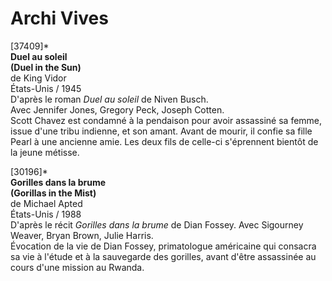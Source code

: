 # Archi Vives

[37409]\*  
**Duel au soleil**  
**(Duel in the Sun)**  
de King Vidor  
États-Unis / 1945  
D'après le roman _Duel au soleil_ de Niven Busch.  
Avec Jennifer Jones, Gregory Peck, Joseph Cotten.  
Scott Chavez est condamné à la pendaison pour avoir assassiné sa femme, issue d'une tribu indienne, et son amant. Avant de mourir, il confie sa fille Pearl à une ancienne amie. Les deux fils de celle-ci s'éprennent bientôt de la jeune métisse.

[30196]\*  
**Gorilles dans la brume**  
**(Gorillas in the Mist)**  
de Michael Apted  
États-Unis / 1988  
D'après le récit _Gorilles dans la brume_ de Dian Fossey.
Avec Sigourney Weaver, Bryan Brown, Julie Harris.  
Évocation de la vie de Dian Fossey, primatologue américaine qui consacra sa vie à l'étude et à la sauvegarde des gorilles, avant d'être assassinée au cours d'une mission au Rwanda.
